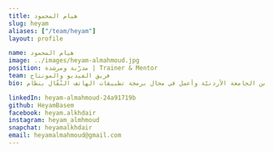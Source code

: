 ```yaml
---
title: هيام المحمود
slug: heyam
aliases: ["/team/heyam"]
layout: profile

name: هيام المحمود
image: ../images/heyam-almahmoud.jpg
position: مدرّبة ومرشدة | Trainer & Mentor
team: فريق الفيديو والمونتاج
bio: مهندسة برمجيّات، مهتمّة بعلم البيانات وعلوم الحاسوب. تخرّجت مؤخرًا من الجامعة الأردنيّة وأعمل في مجال برمجة تطبيقات الهاتف النّقّال بنظام iOS.

linkedIn: heyam-almahmoud-24a91719b
github: HeyamBasem
facebook: heyam.alkhdair
instagram: heyam_almhmoud
snapchat: heyamalkhdair
email: heyamalmahmoud@gmail.com
---
```


